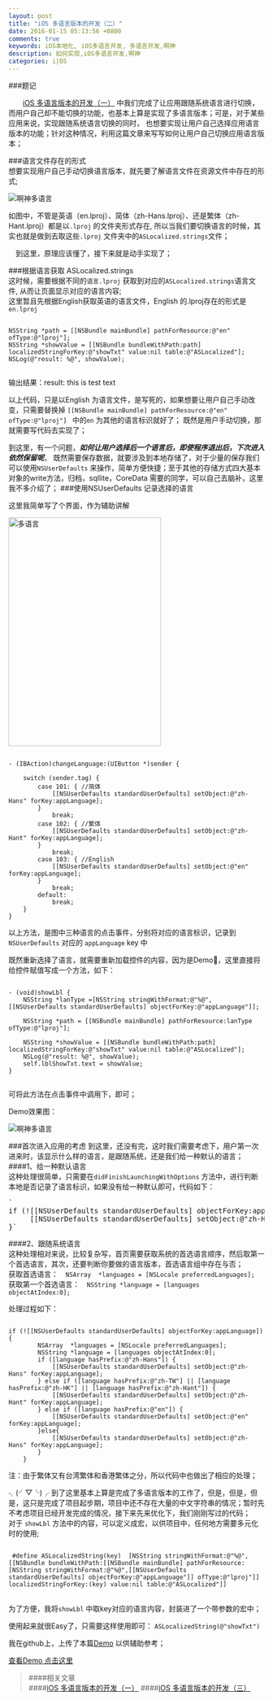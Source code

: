 ```yaml
---
layout: post
title: "iOS 多语言版本的开发（二）"
date: 2016-01-15 05:13:56 +0800
comments: true
keywords: iOS本地化, iOS多语言开发, 多语言开发,啊神
description: 如何实现,iOS多语言开发,啊神
categories: i|OS
---
```

###题记  

&emsp;&emsp;[iOS 多语言版本的开发（一）](/blog/2016/01/14/localized01/) 中我们完成了让应用跟随系统语言进行切换，而用户自己却不能切换的功能，也基本上算是实现了多语言版本；可是，对于某些应用来说，实现跟随系统语言切换的同时， 也想要实现让用户自己选择应用语言版本的功能；针对这种情况，利用这篇文章来写写如何让用户自己切换应用语言版本；  

###语言文件存在的形式  
想要实现用户自己手动切换语言版本，就先要了解语言文件在资源文件中存在的形式;  

![啊神多语言](/images/localized09.png)  

如图中，不管是英语（en.lproj）、简体（zh-Hans.lproj）、还是繁体（zh-Hant.lproj）都是以`.lproj` 的文件夹形式存在, 所以当我们要切换语言的时候，其实也就是做到去取这些`.lproj` 文件夹中的`ASLocalized.strings`文件； 
<!--more--> 
&emsp;到这里，原理应该懂了，接下来就是动手实现了；  

###根据语言获取 ASLocalized.strings  
这时候，需要根据不同的`语言.lproj` 获取到对应的`ASLocalized.strings`语言文件, 从而让页面显示对应的语言内容;  
这里暂且先根据English获取英语的语言文件，English 的.lproj存在的形式是`en.lproj`  
<pre><code>
NSString *path = [[NSBundle mainBundle] pathForResource:@"en" ofType:@"lproj"];
NSString *showValue = [[NSBundle bundleWithPath:path] localizedStringForKey:@"showTxt" value:nil table:@"ASLocalized"];
NSLog(@"result: %@", showValue);
 </code></pre>
输出结果：result: this is test text  

以上代码，只是以English 为语言文件，是写死的，如果想要让用户自己手动改变，只需要替换掉 `[[NSBundle mainBundle] pathForResource:@"en" ofType:@"lproj"] ` 中的`en` 为其他的语言标识就好了； 既然是用户手动切换，那就需要写代码去实现了；

到这里，有一个问题，***如何让用户选择后一个语言后，即使程序退出后，下次进入依然保留呢***， 既然需要保存数据，就要涉及到本地存储了，对于少量的保存我们可以使用`NSUserDefaults` 来操作，简单方便快捷；至于其他的存储方式四大基本对象的write方法，归档，sqllite，CoreData 需要的同学，可以自己去脑补，这里我不多介绍了；
###使用NSUserDefaults 记录选择的语言  

这里我简单写了个界面，作为辅助讲解  

<img src="/images/localized10.png" alt="多语言" width="300" height="450">

<pre><code>
- (IBAction)changeLanguage:(UIButton *)sender {
    
    switch (sender.tag) {
        case 101: { //简体
            [[NSUserDefaults standardUserDefaults] setObject:@"zh-Hans" forKey:appLanguage];
        }
            break;
        case 102: { //繁体
            [[NSUserDefaults standardUserDefaults] setObject:@"zh-Hant" forKey:appLanguage];
        }
            break;
        case 103: { //English
            [[NSUserDefaults standardUserDefaults] setObject:@"en" forKey:appLanguage];
        }
            break;
        default:
            break;
    }
}
</code></pre>  

以上方法，是图中三种语言的点击事件，分别将对应的语言标识，记录到`NSUserDefaults` 对应的 `appLanguage` key 中  

既然重新选择了语言，就需要重新加载控件的内容，因为是Demo🐴，这里直接将给控件赋值写成一个方法，如下：  
<pre><code>
- (void)showLbl {
    NSString *lanType =[NSString stringWithFormat:@"%@", [[NSUserDefaults standardUserDefaults] objectForKey:@"appLanguage"]];
    
    NSString *path = [[NSBundle mainBundle] pathForResource:lanType ofType:@"lproj"];
    
    NSString *showValue = [[NSBundle bundleWithPath:path] localizedStringForKey:@"showTxt" value:nil table:@"ASLocalized"];
    NSLog(@"result: %@", showValue);
    self.lblShowTxt.text = showValue;
}

</code></pre>  

可将此方法在点击事件中调用下，即可；  

Demo效果图：  

![啊神多语言](/images/localized11.gif)  

###首次进入应用的考虑
到这里，还没有完，这时我们需要考虑下，用户第一次进来时，该显示什么样的语言，是跟随系统，还是我们给一种默认的语言；  
####1、给一种默认语言  
这种处理很简单，只需要在`didFinishLaunchingWithOptions` 方法中，进行判断本地是否记录了语言标识，如果没有给一种默认即可，代码如下：  
<pre>`
if (![[NSUserDefaults standardUserDefaults] objectForKey:appLanguage]) { 
	 [[NSUserDefaults standardUserDefaults] setObject:@"zh-Hans" 	forKey:appLanguage];
}`</pre>  

####2、跟随系统语言  
这种处理相对来说，比较复杂写，首页需要获取系统的首选语言顺序，然后取第一个首选语言，其次，还要判断你要做的语言版本，首选语言组中存在与否；  
获取首选语言：`  NSArray  *languages = [NSLocale preferredLanguages];`  
获取第一个首选语言：`  NSString *language = [languages objectAtIndex:0];`  

处理过程如下：  
<pre><code>
if (![[NSUserDefaults standardUserDefaults] objectForKey:appLanguage]) {
        NSArray  *languages = [NSLocale preferredLanguages];
        NSString *language = [languages objectAtIndex:0];
        if ([language hasPrefix:@"zh-Hans"]) {
            [[NSUserDefaults standardUserDefaults] setObject:@"zh-Hans" forKey:appLanguage];
        } else if ([language hasPrefix:@"zh-TW"] || [language hasPrefix:@"zh-HK"] || [language hasPrefix:@"zh-Hant"]) {
            [[NSUserDefaults standardUserDefaults] setObject:@"zh-Hant" forKey:appLanguage];
        } else if ([language hasPrefix:@"en"]) {
            [[NSUserDefaults standardUserDefaults] setObject:@"en" forKey:appLanguage];
        }else{
            [[NSUserDefaults standardUserDefaults] setObject:@"zh-Hans" forKey:appLanguage];
        }
    }
</code></pre>  

注：由于繁体又有台湾繁体和香港繁体之分，所以代码中也做出了相应的处理；  

╮(╯▽╰)╭ 到了这里基本上算是完成了多语言版本的工作了，但是，但是，但是，这只是完成了项目起步期，项目中还不存在大量的中文字符串的情况；暂时先不考虑项目已经开发完成的情况，接下来先来优化下，我们刚刚写过的代码；  
对于 `showLbl` 方法中的内容，可以定义成宏，以供项目中，任何地方需要多元化时的使用;  
<pre><code> 
 #define ASLocalizedString(key)  [NSString stringWithFormat:@"%@", [[NSBundle bundleWithPath:[[NSBundle mainBundle] pathForResource:[NSString stringWithFormat:@"%@",[[NSUserDefaults standardUserDefaults] objectForKey:@"appLanguage"]] ofType:@"lproj"]] localizedStringForKey:(key) value:nil table:@"ASLocalized"]]
</code> </pre>  
为了方便，我将`showLbl` 中取key对应的语言内容，封装进了一个带参数的宏中；  

使用起来就很Easy了，只需要这样使用即可： `ASLocalizedString(@"showTxt")`    

我在github上，上传了本篇[Demo](https://github.com/Ashen-Zhao/easyLocalized) 以供辅助参考；  

[查看Demo 点击这里](https://github.com/Ashen-Zhao/easyLocalized)   

>####相关文章  
####[iOS 多语言版本的开发（一）](/blog/2016/01/14/localized01/)
####[iOS 多语言版本的开发（三）](/blog/2016/01/18/localized03/)
